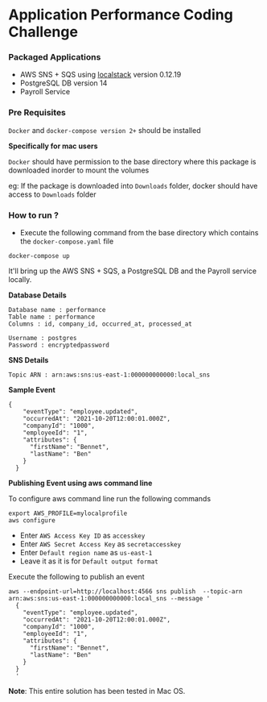 # Application Performance Coding Challenge

### Packaged Applications
* AWS SNS + SQS using [localstack](https://github.com/localstack/localstack) version 0.12.19
* PostgreSQL DB version 14
* Payroll Service

### Pre Requisites
`Docker` and `docker-compose version 2+` should be installed

**Specifically for mac users**

`Docker` should have permission to the base directory where this package is downloaded inorder to mount the volumes

eg: If the package is downloaded into `Downloads` folder, docker should have access to `Downloads` folder

### How to run ?
* Execute the following command from the base directory which contains the `docker-compose.yaml` file
```
docker-compose up
```
It'll bring up the AWS SNS + SQS, a PostgreSQL DB and the Payroll service locally.

**Database Details**
```
Database name : performance
Table name : performance
Columns : id, company_id, occurred_at, processed_at

Username : postgres
Password : encryptedpassword
```

**SNS Details**
```
Topic ARN : arn:aws:sns:us-east-1:000000000000:local_sns
```

**Sample Event**
```
{
    "eventType": "employee.updated",
    "occurredAt": "2021-10-20T12:00:01.000Z",
    "companyId": "1000",
    "employeeId": "1",
    "attributes": {
      "firstName": "Bennet",
      "lastName": "Ben"
    }
  }
```

**Publishing Event using aws command line**

To configure aws command line run the following commands
```
export AWS_PROFILE=mylocalprofile
aws configure
```
* Enter `AWS Access Key ID` as `accesskey`
* Enter `AWS Secret Access Key` as `secretaccesskey`
* Enter `Default region name` as `us-east-1`
* Leave it as it is for `Default output format`

Execute the following to publish an event
```
aws --endpoint-url=http://localhost:4566 sns publish  --topic-arn arn:aws:sns:us-east-1:000000000000:local_sns --message '
  {
    "eventType": "employee.updated",
    "occurredAt": "2021-10-20T12:00:01.000Z",
    "companyId": "1000",
    "employeeId": "1",
    "attributes": {
      "firstName": "Bennet",
      "lastName": "Ben"
    }
  }
  '
```

**Note**: This entire solution has been tested in Mac OS.